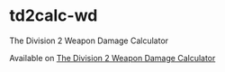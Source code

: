 # td2calc-wd
The Division 2 Weapon Damage Calculator

Available on [The Division 2 Weapon Damage Calculator](https://ilantvig.github.io/td2calc-wd)
